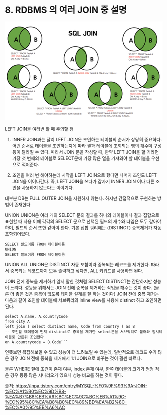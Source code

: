 # 8. RDBMS 의 여러 JOIN 중 설명

![Alt text](image-7.png)

LEFT JOIN을 여러번 할 때 주의할 점

1. INNER JOIN과는 달리 LEFT JOIN은 조인하는 테이블의 순서가 상당히 중요하다.
   어떤 순서로 테이블을 조인하는지에 따라 결과 테이블에 조회되는 행의 개수며 구성 등이 달라질 수 있다.
   따라서 JOIN 문을 작성할 때, 만약 LEFT JOIN을 할 거라면 가장 첫 번째의 테이블로 SELECT문에 가장 많은 열을 가져와야 할 테이블을 우선으로 적어준다.

2. 조인을 여러 번 해야하는데 시작을 LEFT JOIN으로 했다면 나머지 조인도 LEFT JOIN을 이어나간다.
   즉, LEFT JOIN을 쓰다가 갑자기 INNER JOIN 이나 다른 조인을 사용하지 않는다는 이야기다.

대부분 DB는 FULL OUTER JOIN을 지원하지 않는다. 하지만 간접적으로 구현하는 방법이 존재한다

UNION
UNION은 여러 개의 SELECT 문의 결과를 하나의 테이블이나 결과 집합으로 표현할 때 사용
이때 각각의 SELECT 문으로 선택된 필드의 개수와 타입은 모두 같아야 하며, 필드의 순서 또한 같아야 한다.
기본 집합 쿼리에는 (DISTINCT) 중복제거가 자동 포함되어있다.

```
SELECT 필드이름 FROM 테이블이름
UNION
SELECT 필드이름 FROM 테이블이름
```

UNION ALL
UNION은 DISTINCT 자동 포함이라 중복되는 레코드를 제거한다.
따라서 중복되는 레코드까지 모두 출력하고 싶다면, ALL 키워드를 사용하면 된다.

JOIN 전에 중복을 제거하기
앞서 말한 것처럼 SELECT DISTINCT는 간단하지만 성능이 느리다.
성능을 위해서는 JOIN 전에 중복을 제거하는 작업을 해주는 것이 좋다. (물론 더 좋은 것은 중복이 없도록 테이블 설계를 잘 하는 것이다)
JOIN 전에 중복 제거는 다음과 같이 조인할 테이블에 서브쿼리의 inline view를 사용해 distinct 하고 조인하면 된다.

````
select A.name, A.countryCode
from city A
left join ( select distinct name, Code from country ) as B
-- 조인할 테이블에 먼저 distinct로 중복을 제거한 select문을 서브쿼리로 불러와 임시테이블로 만든뒤 조인한다
on A.countrycode = B.Code```
````

언뜻보면 복잡해보일 수 있고 성능이 더 느려보일 수 있는데, 일반적으로 레코드 수가 많은 경우 JOIN 전에 중복을 제거해서 1:1 JOIN으로 바꾸는 것이 훨씬 빠르다.

물론 WHERE 절에 조건이 존재 여부, index 존재 여부, 한쪽 테이블의 크기가 엄청 적은 경우 등등 많은 시나리오가 있으니 성능 비교를 하는 것이 좋다.

출처: https://inpa.tistory.com/entry/MYSQL-%F0%9F%93%9A-JOIN-%EC%A1%B0%EC%9D%B8-%EA%B7%B8%EB%A6%BC%EC%9C%BC%EB%A1%9C-%EC%95%8C%EA%B8%B0%EC%89%BD%EA%B2%8C-%EC%A0%95%EB%A6%AC
